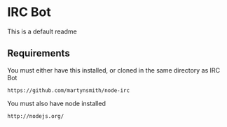 # IRC Bot

This is a default readme

## Requirements

You must either have this installed, or cloned in the same directory as IRC Bot

    https://github.com/martynsmith/node-irc

You must also have node installed

    http://nodejs.org/

